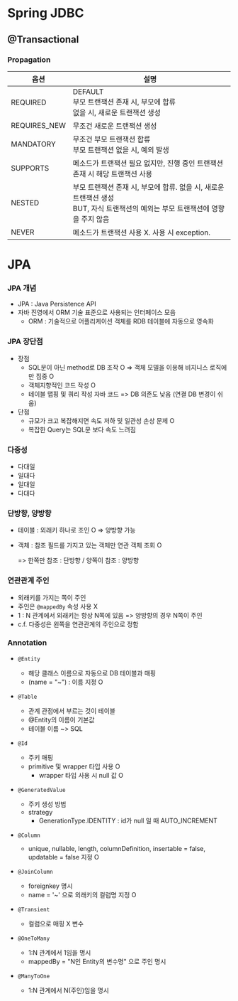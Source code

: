 # Spring JDBC



## @Transactional

### Propagation

| 옵션         | 설명                                                         |
| ------------ | ------------------------------------------------------------ |
| REQUIRED     | DEFAULT<br />부모 트랜잭션 존재 시, 부모에 합류<br />없을 시, 새로운 트랜잭션 생성 |
| REQUIRES_NEW | 무조건 새로운 트랜잭션 생성                                  |
| MANDATORY    | 무조건 부모 트랜잭션 합류<br />부모 트랜잭션 없을 시, 예외 발생 |
| SUPPORTS     | 메소드가 트랜잭션 필요 없지만, 진행 중인 트랜잭션 존재 시 해당 트랜잭션 사용 |
| NESTED       | 부모 트랜잭션 존재 시, 부모에 합류. 없을 시, 새로운 트랜잭션 생성 <br />BUT, 자식 트랜잭션의 예외는 부모 트랜잭션에 영향을 주지 않음 |
| NEVER        | 메소드가 트랜잭션 사용 X. 사용 시 exception.                 |



# JPA



### JPA 개념

- JPA : Java Persistence API
- 자바 진영에서 ORM 기술 표준으로 사용되는 인터페이스 모음
  - ORM : 기술적으로 어플리케이션 객체를 RDB 테이블에 자동으로 영속화



### JPA 장단점

- 장점
  - SQL문이 아닌 method로 DB 조작 O => 객체 모델을 이용해 비지니스 로직에만 집중 O
  - 객체지향적인 코드 작성 O
  - 테이블 맵핑 및 쿼리 작성 자바 코드 => DB 의존도 낮음 (연결 DB 변경이 쉬움)
- 단점
  - 규모가 크고 복잡해지면 속도 저하 및 일관성 손상 문제 O
  - 복잡한 Query는 SQL문 보다 속도 느려짐


### 다중성

- 다대일
- 일대다
- 일대일
- 다대다




### 단방향, 양방향

- 테이블 : 외래키 하나로 조인 O => 양방향 가능

- 객체 : 참조 필드를 가지고 있는 객체만 연관 객체 조회 O

  => 한쪽만 참조 : 단방향 / 양쪽이 참조 : 양방향

### 연관관계 주인
- 외래키를 가지는 쪽이 주인
- 주인은 `@mappedBy` 속성 사용 X
- 1 : N 관계에서 외래키는 항상 N쪽에 있음 => 양방향의 경우 N쪽이 주인
- c.f. 다중성은 왼쪽을 연관관계의 주인으로 정함

### Annotation

- `@Entity`
  - 해당 클래스 이름으로 자동으로 DB 테이블과 매핑
  - (name = "~") : 이름 지정 O
- `@Table`
  - 관계 관점에서 부르는 것이 테이블
  - @Entity의 이름이 기본값
  - 테이블 이름 ~> SQL
- `@Id`
  - 주키 매핑
  - primitive 및 wrapper 타입 사용 O
    - wrapper 타입 사용 시 null 값 O
- `@GeneratedValue`
  - 주키 생성 방법
  - strategy
    - GenerationType.IDENTITY : id가 null 일 때 AUTO_INCREMENT
- `@Column`
  - unique, nullable, length, columnDefinition, insertable = false, updatable = false 지정 O
- `@JoinColumn`
  - foreignkey 명시
  - name = '~' 으로 외래키의 컬럼명 지정 O 
- `@Transient`
  - 컬럼으로 매핑 X 변수
- `@OneToMany`
  - 1:N 관계에서 1임을 명시
  - mappedBy = "N인 Entity의 변수명" 으로 주인 명시

- `@ManyToOne`
  - 1:N 관계에서 N(주인)임을 명시

